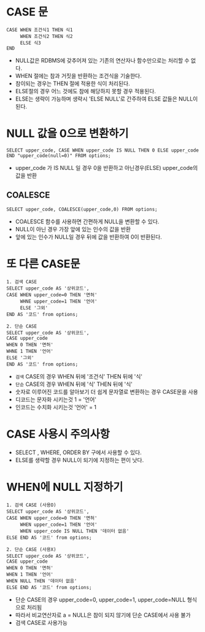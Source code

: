 # CASE 문
```
CASE WHEN 조건식1 THEN 식1
     WHEN 조건식2 THEN 식2
     ELSE 식3
END
```
 - NULL값은 RDBMS에 갖추어져 있는 기존의 연산자나 함수만으로는 처리할 수 없다.
 - WHEN 절에는 참과 거짓을 반환하는 조건식을 기술한다.
 - 참이되는 경우는 THEN 절에 적용한 식이 처리된다.
 - ELSE절의 경우 어느 것에도 참에 해당하지 못할 경우 적용된다.
 - ELSE는 생략이 가능하며 생략시 'ELSE NULL'로 간주하여 ELSE 값들은 NULL이된다.
# NULL 값을 0으로 변환하기
```
SELECT upper_code, CASE WHEN upper_code IS NULL THEN 0 ELSE upper_code END "upper_code(null=0)" FROM options;
```
- upper_code 가 IS NULL 일 경우 0을 반환하고 아닌경우(ELSE) upper_code의 값을 반환
## COALESCE
```
SELECT upper_code, COALESCE(upper_code,0) FROM options;
```
- COALESCE 함수를 사용하면 간편하게 NULL을 변환할 수 있다.
- NULL이 아닌 경우 가장 앞에 있는 인수의 값을 반환
- 앞에 있는 인수가 NULL일 경우 뒤에 값을 반환하여 0이 반환된다.
# 또 다른 CASE문
```
1. 검색 CASE
SELECT upper_code AS '상위코드', 
CASE WHEN upper_code=0 THEN '면허' 
     WHNE upper_code=1 THEN '언어' 
     ELSE '그외' 
END AS '코드' from options;
```
```
2. 단순 CASE
SELECT upper_code AS '상위코드', 
CASE upper_code 
WHEN 0 THEN '면허' 
WHNE 1 THEN '언어' 
ELSE '그외' 
END AS '코드' from options;
```
- `검색` CASE의 경우 WHEN 뒤에 '조건식' THEN 뒤에 '식'
- `단순` CASE의 경우 WHEN 뒤에 '식' THEN 뒤에 '식'
- 숫자로 이루어진 코드를 알아보기 더 쉽게 문자열로 변환하는 경우 CASE문을 사용
- 디코드는 문자화 시키는것 1 = '언어'
- 인코드는 수치화 시키는것 '언어' = 1

# CASE 사용시 주의사항
- SELECT , WHERE, ORDER BY 구에서 사용할 수 있다.
- ELSE를 생략할 경우 NULL이 되기에 지정하는 편이 낫다.

# WHEN에 NULL 지정하기
```
1. 검색 CASE (사용O)
SELECT upper_code AS '상위코드', 
CASE WHEN upper_code=0 THEN '면허' 
     WHEN upper_code=1 THEN '언어' 
     WHEN upper_code IS NULL THEN '데이터 없음'
ELSE END AS '코드' from options;
```
```
2. 단순 CASE (사용X)
SELECT upper_code AS '상위코드', 
CASE upper_code 
WHEN 0 THEN '면허' 
WHEN 1 THEN '언어'
WHEN NULL THEN '데이터 없음'
ELSE END AS '코드' from options;
```
- 단순 CASE의 경우 upper_code=0, upper_code=1, upper_code=NULL 형식으로 처리됨  
- 따라서 비교연산자로 a = NULL은 참이 되지 않기에 단순 CASE에서 사용 불가
- 검색 CASE로 사용가능
